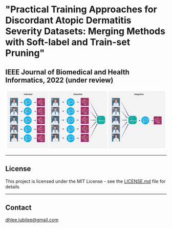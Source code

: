 # "Practical Training Approaches for Discordant Atopic Dermatitis Severity Datasets: Merging Methods with Soft-label and Train-set Pruning"
## IEEE Journal of Biomedical and Health Informatics, 2022 (under review)
![overview](./assets/Figure1.jpg)



---
## License

This project is licensed under the MIT License - see the [LICENSE.md](LICENSE.md) file for details

---
## Contact

dhlee.jubilee@gmail.com

